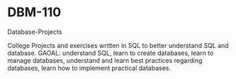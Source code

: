 # DBM-110
Database-Projects

College Projects and exercises written in SQL to better understand SQL and database.
GAOAL: understand SQL, learn to create databases, learn to manage databases, understand and learn best practices regarding databases, 
learn how to implement practical databases.

